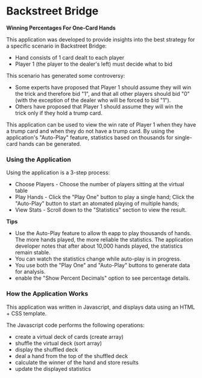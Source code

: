 # Backstreet Bridge

**Winning Percentages For One-Card Hands**

This application was developed to provide insights into the best strategy for a specific scenario in Backstreet Bridge:
* Hand consists of 1 card dealt to each player
* Player 1 (the player to the dealer's left) must decide what to bid

This scenario has generated some controversy:
* Some experts have proposed that Player 1 should assume they will win the trick and therefore bid "1", and that all other players should bid "0" (with the exception of the dealer who will be forced to bid "1").
* Others have proposed that Player 1 should assume they will win the trick only if they hold a trump card.

This application can be used to view the win rate of Player 1 when they have a trump card and when they do not have a trump card. By using the application's "Auto-Play" feature, statistics based on thousands for single-card hands can be generated.

### Using the Application
Using the application is a 3-step process:
* Choose Players - Choose the number of players sitting at the virtual table
* Play Hands - Click the "Play One" button to play a single hand; Click the "Auto-Play" button to start an atomated playing of multiple hands;
* View Stats - Scroll down to the "Statistics" section to view the result.

**Tips**

* Use the Auto-Play feature to allow th eapp to play thousands of hands. The more hands played, the more reliable the statistics. The application developer notes that after about 10,000 hands played, the statistics remain stable.
* You can watch the statistics change while auto-play is in progress.
* You use both the "Play One" and "Auto-Play" buttons to generate data for analysis.
* enable the "Show Percent Decimals" option to see percentage details.

### How the Application Works
This application was written in Javascript, and displays data using an HTML + CSS template.

The Javascript code performs the following operations:
* create a virtual deck of cards (create array)
* shuffle the virtual deck (sort array)
* display the shuffled deck
* deal a hand from the top of the shuffled deck
* calculate the winner of the hand and store results
* update the displayed statistics
